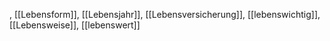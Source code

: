 , [[Lebensform]], [[Lebensjahr]], [[Lebensversicherung]], [[lebenswichtig]], [[Lebensweise]], [[lebenswert]]